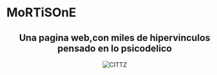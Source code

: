 # MoRTiSOnE

  <h2 align="center">Una pagina web,con miles de hipervinculos pensado en lo psicodelico</h2>
  <p align="center">
<img src="https://imgur.com/WvJSg66.png" title="CITTZ">
</p>
